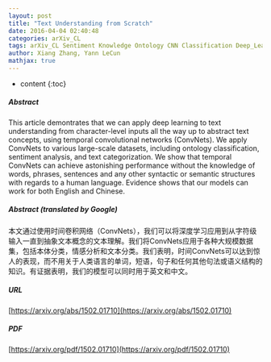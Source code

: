 ```yaml
---
layout: post
title: "Text Understanding from Scratch"
date: 2016-04-04 02:40:48
categories: arXiv_CL
tags: arXiv_CL Sentiment Knowledge Ontology CNN Classification Deep_Learning
author: Xiang Zhang, Yann LeCun
mathjax: true
---
```


* content
{:toc}

##### Abstract
This article demontrates that we can apply deep learning to text understanding from character-level inputs all the way up to abstract text concepts, using temporal convolutional networks (ConvNets). We apply ConvNets to various large-scale datasets, including ontology classification, sentiment analysis, and text categorization. We show that temporal ConvNets can achieve astonishing performance without the knowledge of words, phrases, sentences and any other syntactic or semantic structures with regards to a human language. Evidence shows that our models can work for both English and Chinese.

##### Abstract (translated by Google)
本文通过使用时间卷积网络（ConvNets），我们可以将深度学习应用到从字符级输入一直到抽象文本概念的文本理解。我们将ConvNets应用于各种大规模数据集，包括本体分类，情感分析和文本分类。我们表明，时间ConvNets可以达到惊人的表现，而不用关于人类语言的单词，短语，句子和任何其他句法或语义结构的知识。有证据表明，我们的模型可以同时用于英文和中文。

##### URL
[https://arxiv.org/abs/1502.01710](https://arxiv.org/abs/1502.01710)

##### PDF
[https://arxiv.org/pdf/1502.01710](https://arxiv.org/pdf/1502.01710)

